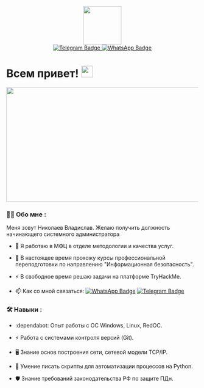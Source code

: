<div id="header" align="center">
  <img src="https://media.giphy.com/media/v1.Y2lkPTc5MGI3NjExcWxyczc1d3hraDZpbjVxcTVzdjMwaXl1bHoyNnQxejYyOGVqZXk4diZlcD12MV9pbnRlcm5hbF9naWZfYnlfaWQmY3Q9Zw/RDZo7znAdn2u7sAcWH/giphy.gif" width="100"/>
</div>
<div id="badges" align="center">
  <a href="https://t.me/fr3d12">
  <img src="https://img.shields.io/badge/Telegram-blue?logo=telegram&logoColor=white" alt="Telegram Badge"/>
  </a>
  <a href="https://wa.me/qr/HZUJ22RZDD4EE1">
  <img src="https://img.shields.io/badge/WhatsApp-green?logo=whatsapp&logoColor=white" alt="WhatsApp Badge"/>
  </a>  
</div>

<h1>
  Всем привет!
  <img src="https://media.giphy.com/media/hvRJCLFzcasrR4ia7z/giphy.gif" width="30px"/>
</h1>
<div align="center">
  <img src="https://media.giphy.com/media/dWesBcTLavkZuG35MI/giphy.gif" width="600" height="300"/>
</div>

### :man_technologist: Обо мне :
Меня зовут Николаев Владислав. Желаю получить должность начинающего системного администратора
- :telescope: Я работаю в МФЦ в отделе методологии и качества услуг.

- :seedling: В настоящее время прохожу курсы профессиональной переподготовки по направлению "Информационная безопасность".

- :zap: В свободное время решаю задачи на платформе TryHackMe.

- :mailbox: Как со мной связаться: [![WhatsApp Badge](https://img.shields.io/badge/WhatsApp-green?logo=whatsapp&logoColor=white)](https://wa.me/qr/HZUJ22RZDD4EE1) [![Telegram Badge](https://img.shields.io/badge/Telegram-blue?logo=telegram&logoColor=white)](https://t.me/fr3d12)

### :hammer_and_wrench: Навыки :
- :dependabot: Опыт работы с OC Windows, Linux, RedOC.

- :zap: Работа с системами контроля версий (Git).

- :desktop_computer: Знание основ построения сети, сетевой модели TCP/IP.

-  :snake: Умение писать скрипты для автоматизации процессов на Python.

-  :shield: Знание требований законодательства РФ по защите ПДн.
